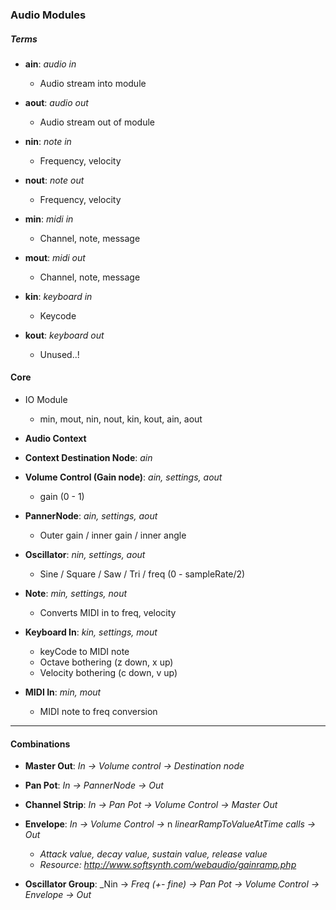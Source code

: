 ### Audio Modules ###

##### Terms #####
* **ain**: _audio in_
	* Audio stream into module

* **aout**: _audio out_
	* Audio stream out of module

* **nin**: _note in_
	* Frequency, velocity

* **nout**: _note out_
	* Frequency, velocity

* **min**: _midi in_
	* Channel, note, message

* **mout**: _midi out_
	* Channel, note, message

* **kin**: _keyboard in_
	* Keycode

* **kout**: _keyboard out_
	* Unused..!

#### Core ####
* IO Module
	* min, mout, nin, nout, kin, kout, ain, aout

* **Audio Context**

* **Context Destination Node**: _ain_

* **Volume Control (Gain node)**: _ain, settings, aout_
	* gain (0 - 1)

* **PannerNode**: _ain, settings, aout_
	* Outer gain / inner gain / inner angle

* **Oscillator**: _nin, settings, aout_
	* Sine / Square / Saw / Tri / freq (0 - sampleRate/2)

* **Note**: _min, settings, nout_
	* Converts MIDI in to freq, velocity

* **Keyboard In**: _kin, settings, mout_
	* keyCode to MIDI note
	* Octave bothering (z down, x up)
	* Velocity bothering (c down, v up)

* **MIDI In**: _min, mout_
	* MIDI note to freq conversion


----

#### Combinations ####
* **Master Out**: _In -> Volume control -> Destination node_

* **Pan Pot**: _In -> PannerNode -> Out_

* **Channel Strip**: _In -> Pan Pot -> Volume Control -> Master Out_

* **Envelope**: _In -> Volume Control ->_ n _linearRampToValueAtTime calls -> Out_
	* _Attack value, decay value, sustain value, release value_
	* _Resource: http://www.softsynth.com/webaudio/gainramp.php_

* **Oscillator Group**: _Nin -> _Freq (+- fine) -> Pan Pot -> Volume Control -> Envelope -> Out_